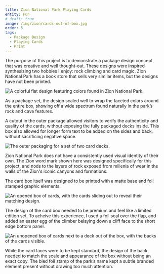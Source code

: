 ```yaml
---
title: Zion National Park Playing Cards
entity: Fun
# draft: true
image: /img/zion/cards-out-of-box.jpg
order: 5
tags:
  - Package Design
  - Playing Cards
  - Print
---
```


The purpose of this project is to demonstrate a package design concept that was
creative and well thought-out. These designs were inspired synthesizing two
hobbies I enjoy: rock climbing and card magic. Zion National Park has a book
store that sells very similar items, but the designs have not been printed.

![A colorful flat design featuring colors found in Zion National Park.](/img/zion/cover.jpg)

As a package set, the design scaled well to wrap the faceted colors around the
entire box, showing off a wide spectrum found naturally in the park’s rock and
cave features.

A cutout in the outer package allowed visitors to verify the authenticity and
quality of the cards, without exposing the fully packaged decks inside. This box
also allowed for longer form text to be added on the sides and back, without
sacrificing negative space.

![The outer packaging for a set of two card decks.](/img/zion/outer-box.jpg)

Zion National Park does not have a consistently used visual identity of their
own. The Zion word mark shown here was designed specifically for this project,
and nods to the layers of rock exposed from millenia of wear in the walls of the
Zion's iconic canyons and formations.

The card box itself was designed to be printed with a matte base and foil
stamped graphic elements.

![An opened box of cards, with the cards sliding out to reveal their matching design.](/img/zion/cards-in-box.jpg)

The design of the card box needed to be premium and feel like a limited edition
set. To acheive this experience, I used a foil seal over the flap, and added an
easter egg of the climber belaying down a cliff face to the short edge bottom
panel.

![An unopened box of cards next to a deck out of the box, with the backs of the cards visible.](/img/zion/cards-out-of-box.jpg)

While the card faces were to be kept standard, the design of the back needed to
match the scale and appearance of the box without being an exact copy. The bled
foil stamp of the park’s name kept a subtle branded element present without
drawing too much attention.
